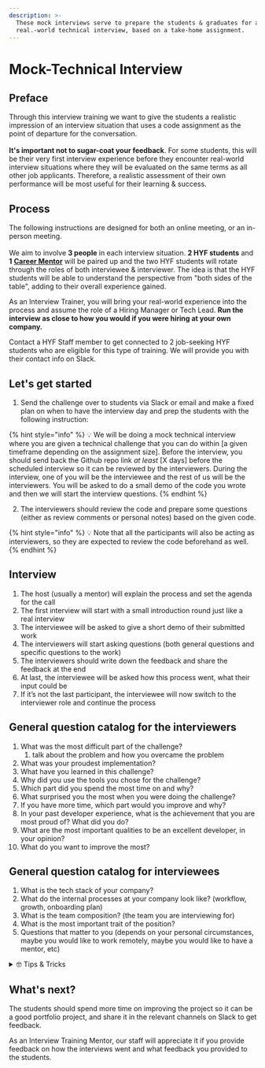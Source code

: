 ```yaml
---
description: >-
  These mock interviews serve to prepare the students & graduates for a
  real.-world technical interview, based on a take-home assignment.
---
```


# Mock-Technical Interview

## Preface

Through this interview training we want to give the students a realistic impression of an interview situation that uses a code assignment as the point of departure for the conversation.\
\
**It's important not to sugar-coat your feedback**. For some students, this will be their very first interview experience before they encounter real-world interview situations where they will be evaluated on the same terms as all other job applicants. Therefore, a realistic assessment of their own performance will be most useful for their learning & success.

## Process

The following instructions are designed for both an online meeting, or an in-person meeting.\
\
We aim to involve **3 people** in each interview situation. **2 HYF students** and **1** [**Career Mentor**](../) will be paired up and the two HYF students will rotate through the roles of both interviewee & interviewer. The idea is that the HYF students will be able to understand the perspective from "both sides of the table", adding to their overall experience gained.

As an Interview Trainer, you will bring your real-world experience into the process and assume the role of a Hiring Manager or Tech Lead. **Run the interview as close to how you would if you were hiring at your own company.**

Contact a HYF Staff member to get connected to 2 job-seeking HYF students who are eligible for this type of training. We will provide you with their contact info on Slack.

## Let's get started

1. Send the challenge over to students via Slack or email and make a fixed plan on when to have the interview day and prep the students with the following instruction:

{% hint style="info" %}
💡 We will be doing a mock technical interview where you are given a technical challenge that you can do within \[a given timeframe depending on the assignment size]. Before the interview, you should send back the Github repo link _at least_ \[X days] before the scheduled interview so it can be reviewed by the interviewers. During the interview, one of you will be the interviewee and the rest of us will be the interviewers. You will be asked to do a small demo of the code you wrote and then we will start the interview questions.
{% endhint %}

2. The interviewers should review the code and prepare some questions (either as review comments or personal notes) based on the given code.

{% hint style="info" %}
💡 Note that all the participants will also be acting as interviewers, so they are expected to review the code beforehand as well.
{% endhint %}

## Interview

1. The host (usually a mentor) will explain the process and set the agenda for the call
2. The first interview will start with a small introduction round just like a real interview
3. The interviewee will be asked to give a short demo of their submitted work
4. The interviewers will start asking questions (both general questions and specific questions to the work)
5. The interviewers should write down the feedback and share the feedback at the end
6. At last, the interviewee will be asked how this process went, what their input could be
7. If it’s not the last participant, the interviewee will now switch to the interviewer role and continue the process

## General question catalog for the interviewers

1. What was the most difficult part of the challenge?
   1. talk about the problem and how you overcame the problem
2. What was your proudest implementation?
3. What have you learned in this challenge?
4. Why did you use the tools you chose for the challenge?
5. Which part did you spend the most time on and why?
6. What surprised you the most when you were doing the challenge?
7. If you have more time, which part would you improve and why?
8. In your past developer experience, what is the achievement that you are most proud of? What did you do?
9. What are the most important qualities to be an excellent developer, in your opinion?
10. What do you want to improve the most?

## General question catalog for interviewees

1. What is the tech stack of your company?
2. What do the internal processes at your company look like? (workflow, growth, onboarding plan)
3. What is the team composition? (the team you are interviewing for)
4. What is the most important trait of the position?
5. Questions that matter to you (depends on your personal circumstances, maybe you would like to work remotely, maybe you would like to have a mentor, etc)

<details>

<summary>🤓 Tips &#x26; Tricks</summary>

1. If you feel nervous, ask one of your prepared questions.

<!---->

2. Talk about technical and non-technical interests and passions (hobbies) because technical interviewers very likely will be your teammates in the future, and they would also be interested to know who you are.&#x20;
3. Use the [interviewers’ question catalog](mock-technical-interview.md#general-question-catalog-for-interviewees) to formulate answers and maybe record them to see how they sound.

</details>

## What's next?

The students should spend more time on improving the project so it can be a good portfolio project, and share it in the relevant channels on Slack to get feedback.

As an Interview Training Mentor, our staff will appreciate it if you provide feedback on how the interviews went and what feedback you provided to the students.

